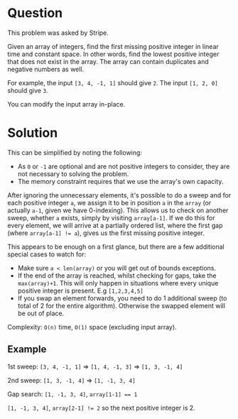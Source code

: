 # Question
This problem was asked by Stripe.

Given an array of integers, find the first missing positive integer in linear time and constant space. In other words, find the lowest positive integer that does not exist in the array. The array can contain duplicates and negative numbers as well.

For example, the input `[3, 4, -1, 1]` should give `2`. The input `[1, 2, 0]` should give `3`.

You can modify the input array in-place.


# Solution
This can be simplified by noting the following:
* As `0` or `-1` are optional and are not positive integers to consider, they are not necessary to solving the problem.
* The memory constraint requires that we use the array's own capacity.

After ignoring the unnecessary elements, it's possible to do a sweep and for each positive integer `a`, we assign it to be in position `a` in the `array` (or actually `a-1`, given we have 0-indexing). This allows us to check on another sweep, whether `a` exists, simply by visiting `array[a-1]`. If we do this for every element, we will arrive at a partially ordered list, where the first gap (where `array[a-1] != a`), gives us the first missing positive integer.

This appears to be enough on a first glance, but there are a few additional special cases to watch for:
* Make sure `a < len(array)` or you will get out of bounds exceptions.
* If the end of the array is reached, whilst checking for gaps, take the `max(array)+1`. This will only happen in situations where every unique positive integer is present. E.g `[1,2,3,4,5]`
* If you swap an element forwards, you need to do 1 additional sweep (to total of 2 for the entire algorithm). Otherwise the swapped element will be out of place.

Complexity: `O(n)` time, `O(1)` space (excluding input array).

## Example
1st sweep:
`[3, 4, -1, 1]` => `[1, 4, -1, 3]` => `[1, 3, -1, 4]`

2nd sweep:
`[1, 3, -1, 4]` => `[1, -1, 3, 4]`

Gap search:
`[1, -1, 3, 4]`, `array[1-1] == 1`

`[1, -1, 3, 4]`, `array[2-1] != 2` so the next positive integer is 2.
